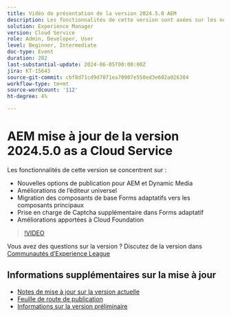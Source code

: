 ```yaml
---
title: Vidéo de présentation de la version 2024.5.0 AEM
description: Les fonctionnalités de cette version sont axées sur les nouvelles options de publication pour AEM et Dynamic Media Universal Editor Améliorations Migration des composants de base de Forms adaptatif vers les composants principaux Prise en charge supplémentaire de Captcha dans les améliorations de la base de données Adaptive Forms Cloud
solution: Experience Manager
version: Cloud Service
role: Admin, Developer, User
level: Beginner, Intermediate
doc-type: Event
duration: 282
last-substantial-update: 2024-06-05T00:00:00Z
jira: KT-15643
source-git-commit: cbf8d71cd9d7071ea70907e550ed3e602a026304
workflow-type: tm+mt
source-wordcount: '112'
ht-degree: 4%

---
```



# AEM mise à jour de la version 2024.5.0 as a Cloud Service

Les fonctionnalités de cette version se concentrent sur :

* Nouvelles options de publication pour AEM et Dynamic Media
* Améliorations de l’éditeur universel
* Migration des composants de base Forms adaptatifs vers les composants principaux
* Prise en charge de Captcha supplémentaire dans Forms adaptatif
* Améliorations apportées à Cloud Foundation

>[!VIDEO](https://video.tv.adobe.com/v/3429503/?learn=on)

Vous avez des questions sur la version ?  Discutez de la version dans [Communautés d’Experience League](https://adobe.ly/44Ofo8H)

## Informations supplémentaires sur la mise à jour

* [Notes de mise à jour sur la version actuelle](https://experienceleague.adobe.com/docs/experience-manager-cloud-service/content/release-notes/home.html?lang=fr)
* [Feuille de route de publication](https://experienceleague.adobe.com/docs/experience-manager-release-information/aem-release-updates/update-releases-roadmap.html?lang=fr)
* [Informations sur la version préliminaire](https://experienceleague.adobe.com/docs/experience-manager-cloud-service/content/release-notes/prerelease.html)
